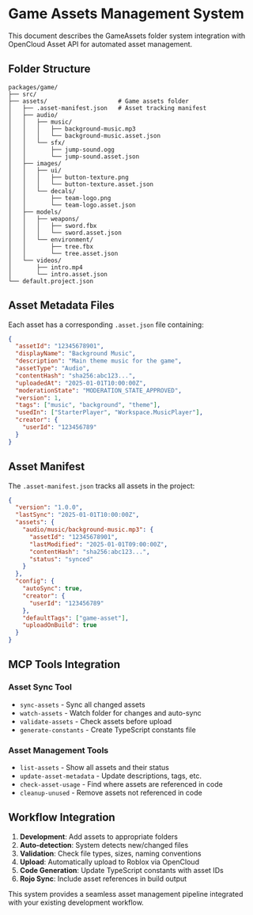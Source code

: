 # Game Assets Management System

This document describes the GameAssets folder system integration with OpenCloud Asset API for automated asset management.

## Folder Structure

```
packages/game/
├── src/
├── assets/                    # Game assets folder
│   ├── .asset-manifest.json   # Asset tracking manifest
│   ├── audio/
│   │   ├── music/
│   │   │   ├── background-music.mp3
│   │   │   └── background-music.asset.json
│   │   └── sfx/
│   │       ├── jump-sound.ogg
│   │       └── jump-sound.asset.json
│   ├── images/
│   │   ├── ui/
│   │   │   ├── button-texture.png
│   │   │   └── button-texture.asset.json
│   │   └── decals/
│   │       ├── team-logo.png
│   │       └── team-logo.asset.json
│   ├── models/
│   │   ├── weapons/
│   │   │   ├── sword.fbx
│   │   │   └── sword.asset.json
│   │   └── environment/
│   │       ├── tree.fbx
│   │       └── tree.asset.json
│   └── videos/
│       ├── intro.mp4
│       └── intro.asset.json
└── default.project.json
```

## Asset Metadata Files

Each asset has a corresponding `.asset.json` file containing:

```json
{
  "assetId": "12345678901",
  "displayName": "Background Music",
  "description": "Main theme music for the game",
  "assetType": "Audio",
  "contentHash": "sha256:abc123...",
  "uploadedAt": "2025-01-01T10:00:00Z",
  "moderationState": "MODERATION_STATE_APPROVED",
  "version": 1,
  "tags": ["music", "background", "theme"],
  "usedIn": ["StarterPlayer", "Workspace.MusicPlayer"],
  "creator": {
    "userId": "123456789"
  }
}
```

## Asset Manifest

The `.asset-manifest.json` tracks all assets in the project:

```json
{
  "version": "1.0.0",
  "lastSync": "2025-01-01T10:00:00Z",
  "assets": {
    "audio/music/background-music.mp3": {
      "assetId": "12345678901",
      "lastModified": "2025-01-01T09:00:00Z",
      "contentHash": "sha256:abc123...",
      "status": "synced"
    }
  },
  "config": {
    "autoSync": true,
    "creator": {
      "userId": "123456789"
    },
    "defaultTags": ["game-asset"],
    "uploadOnBuild": true
  }
}
```

## MCP Tools Integration

### Asset Sync Tool
- `sync-assets` - Sync all changed assets
- `watch-assets` - Watch folder for changes and auto-sync
- `validate-assets` - Check assets before upload
- `generate-constants` - Create TypeScript constants file

### Asset Management Tools  
- `list-assets` - Show all assets and their status
- `update-asset-metadata` - Update descriptions, tags, etc.
- `check-asset-usage` - Find where assets are referenced in code
- `cleanup-unused` - Remove assets not referenced in code

## Workflow Integration

1. **Development**: Add assets to appropriate folders
2. **Auto-detection**: System detects new/changed files
3. **Validation**: Check file types, sizes, naming conventions
4. **Upload**: Automatically upload to Roblox via OpenCloud
5. **Code Generation**: Update TypeScript constants with asset IDs
6. **Rojo Sync**: Include asset references in build output

This system provides a seamless asset management pipeline integrated with your existing development workflow.
